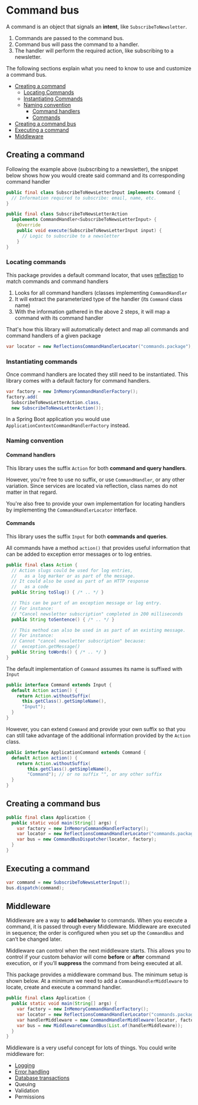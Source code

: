 # Command bus

A command is an object that signals an **intent**, like `SubscribeToNewsletter`.

1. Commands are passed to the command bus.
2. Command bus will pass the command to a handler.
3. The handler will perform the required action, like subscribing to a newsletter.

The following sections explain what you need to know to use and customize a command bus.

- [Creating a command](#creating-a-command)
  - [Locating Commands](#locating-commands)
  - [Instantiating Commands](#instantiating-commands)
  - [Naming convention](#naming-convention)
    - [Command handlers](#command-handlers)
    - [Commands](#commands)
- [Creating a command bus](#creating-a-command-bus)
- [Executing a command](#executing-a-command)
- [Middleware](#middleware)

## Creating a command

Following the example above (subscribing to a newsletter), the snippet below shows how you would create said command and its corresponding command handler

```java
public final class SubscribeToNewsLetterInput implements Command {
  // Information required to subscribe: email, name, etc.
}

public final class SubscribeToNewsLetterAction 
  implements CommandHandler<SubscribeToNewsLetterInput> {
    @Override
    public void execute(SubscribeToNewsLetterInput input) {
      // Logic to subscribe to a newsletter
    }
}
```

### Locating commands

This package provides a default command locator, that uses [reflection](https://github.com/ronmamo/reflections) to match commands and command handlers

1. Looks for all command handlers (classes implementing `CommandHandler`
2. It will extract the parameterized type of the handler (its `Command` class name)
3. With the information gathered in the above 2 steps, it will map a command with its command handler

That's how this library will automatically detect and map all commands and command handlers of a given package

```java
var locator = new ReflectionsCommandHandlerLocator("commands.package");
```

### Instantiating commands

Once command handlers are located they still need to be instantiated.
This library comes with a default factory for command handlers.

```java
var factory = new InMemoryCommandHandlerFactory();
factory.add(
  SubscribeToNewsLetterAction.class,
  new SubscribeToNewsLetterAction());
```

In a Spring Boot application you would use `ApplicationContextCommandHandlerFactory` instead.

### Naming convention

#### Command handlers

This library uses the suffix `Action` for both **command and query handlers**.

However, you're free to use no suffix, or use `CommandHandler`, or any other variation.
Since services are located via reflection, class names do not matter in that regard.

You're also free to provide your own implementation for locating handlers by implementing the `CommandHandlerLocator` interface.

#### Commands

This library uses the suffix `Input` for both **commands and queries**.

All commands have a method `action()` that provides useful information that can be added to exception error messages or to log entries.

```java
public final class Action {
  // Action slugs could be used for log entries, 
  //   as a log marker or as part of the message. 
  // It could also be used as part of an HTTP response 
  //   as a code
  public String toSlug() { /* .. */ }

  // This can be part of an exception message or log entry.
  // For instance:
  // "Cancel newsletter subscription" completed in 200 milliseconds
  public String toSentence() { /* .. */ }

  // This method can also be used in as part of an existing message.
  // For instance:
  // Cannot "cancel newsletter subscription" because:
  //  exception.getMessage()  
  public String toWords() { /* .. */ }
}
```

The default implementation of `Command` assumes its name is suffixed with `Input`

```java
public interface Command extends Input {
  default Action action() {
    return Action.withoutSuffix(
      this.getClass().getSimpleName(),
      "Input");
  }
}
```

However, you can extend `Command` and provide your own suffix so that you can still take advantage of the additional information provided by the `Action` class.

```java
public interface ApplicationCommand extends Command {
  default Action action() {
    return Action.withoutSuffix(
        this.getClass().getSimpleName(), 
        "Command"); // or no suffix "", or any other suffix
  }
}
```

## Creating a command bus

```java
public final class Application {
  public static void main(String[] args) {
    var factory = new InMemoryCommandHandlerFactory();
    var locator = new ReflectionsCommandHandlerLocator("commands.package");
    var bus = new CommandBusDispatcher(locator, factory);
  }
}
```

## Executing a command

```java
var command = new SubscribeToNewsLetterInput();
bus.dispatch(command);
```

## Middleware

Middleware are a way to **add behavior** to commands.
When you execute a command, it is passed through every Middleware.
Middleware are executed in sequence; the order is configured when you set up the `CommandBus` and can’t be changed later.

Middleware can control when the next middleware starts.
This allows you to control if your custom behavior will come **before** or **after** command execution, or if you’ll **suppress** the command from being executed at all.

This package provides a middleware command bus.
The minimum setup is shown below. 
At a minimum we need to add a `CommandHandlerMiddleware` to locate, create and execute a command handler.

```java
public final class Application {
  public static void main(String[] args) {
    var factory = new InMemoryCommandHandlerFactory();
    var locator = new ReflectionsCommandHandlerLocator("commands.package");
    var handlerMiddleware = new CommandHandlerMiddleware(locator, factory);
    var bus = new MiddlewareCommandBus(List.of(handlerMiddleware));
  }
}
```

Middleware is a very useful concept for lots of things.
You could write middleware for:

- [Logging](https://github.com/MontealegreLuis/service-buses/blob/main/docs/command-bus/logging.md)
- [Error handling](https://github.com/MontealegreLuis/service-buses/blob/main/docs/command-bus/error-handler.md)
- [Database transactions](https://github.com/MontealegreLuis/service-buses-spring-boot#transaction-middleware)
- Queuing
- Validation
- Permissions
